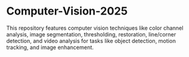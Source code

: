 # Computer-Vision-2025
This repository features computer vision techniques like color channel analysis, image segmentation, thresholding, restoration, line/corner detection, and video analysis for tasks like object detection, motion tracking, and image enhancement.
